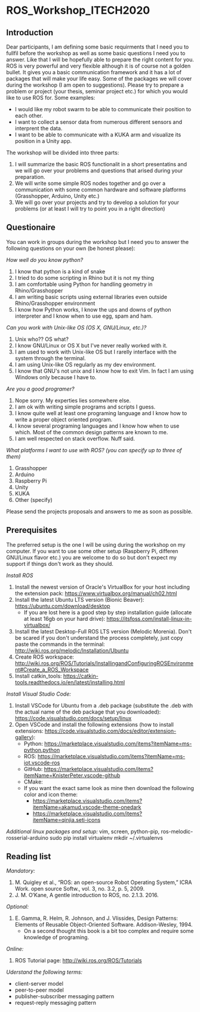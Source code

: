 # ROS_Workshop_ITECH2020
## Introduction
Dear participants,
I am defining some basic requirments that I need you to fullfil before the workshop as well as some basic questions I need you to answer. Like that I will be hopefully able to prepare the right content for you.
ROS is very powerful and very flexible although it is of course not a golden bullet. It gives you a basic communication framework and it has a lot of packages that will make your life easy.
Some of the packages we will cover during the workshop (I am open to suggestions). Please try to prepare a problem or project (your thesis, seminar project etc.) for which you would like to use ROS for. 
Some examples: 
- I would like my robot swarm to be able to communicate their position to each other. 
- I want to collect a sensor data from numerous different sensors and interprent the data.
- I want to be able to communicate with a KUKA arm and visualize its position in a Unity app.

The workshop will be divided into three parts:
1. I will summarize the basic ROS functionalit in a short presentatins and we will go over your problems and questions that arised during your preparation.
2. We will write some simple ROS nodes together and go over a communication with some common hardware and software platforms (Grasshopper, Arduino, Unity etc.)
3. We will go over your projects and try to develop a solution for your problems (or at least I will try to point you in a right direction)

## Questionaire
You can work in groups during the workshop but I need you to answer the following questions on your own (be honest please): 

*How well do you know python?*
1. I know that python is a kind of snake
2. I tried to do some scripting in Rhino but it is not my thing
3. I am comfortable using Python for handling geometry in Rhino/Grasshopper
4. I am writing basic scripts using external libraries even outside Rhino/Grasshopper environment
5. I know how Python works, I know the ups and downs of python interpreter and I know when to use egg, spam and ham.

*Can you work with Unix-like OS (OS X, GNU/Linux, etc.)?* 
1. Unix who?? OS what?
2. I know GNU/Linux or OS X but I've never really worked with it.
3. I am used to work with Unix-like OS but I rarelly interface with the system through the terminal.
4. I am using Unix-like OS regularly as my dev environment. 
5. I know that GNU's not unix and I know how to exit Vim. In fact I am using Windows only because I have to.

*Are you a good programer?*
1. Nope sorry. My experties lies somewhere else.
2. I am ok with writing simple programs and scripts I guess. 
3. I know quite well at least one programing language and I know how to write a proper object oriented program.
4. I know several programing languages and I know how when to use which. Most of the common design patterns are known to me.
5. I am well respected on stack overflow. Nuff said.

*What platforms I want to use with ROS? (you can specify up to three of them)* 
1. Grasshopper
2. Arduino
3. Raspberry Pi
4. Unity
5. KUKA
6. Other (specify)

Please send the projects proposals and answers to me as soon as possible.

## Prerequisites
The preferred setup is the one I will be using during the workshop on my computer. If you want to use some other setup (Raspberry Pi, differen GNU/Linux flavor etc.) you are welcome to do so but don't expect my support if things don't work as they should.

*Install ROS*
1. Install the newest version of Oracle's VirtualBox for your host including the extension pack: https://www.virtualbox.org/manual/ch02.html
2. Install the latest Ubuntu LTS version (Bionic Beaver): https://ubuntu.com/download/desktop
   - If you are lost here is a good step by step installation guide (allocate at least 16gb on your hard drive): https://itsfoss.com/install-linux-in-virtualbox/
3. Install the latest Desktop-Full ROS LTS version (Melodic Morenia). Don't be scared if you don't understand the process completely, just copy paste the commands in the terminal: http://wiki.ros.org/melodic/Installation/Ubuntu
4. Create ROS workspace: http://wiki.ros.org/ROS/Tutorials/InstallingandConfiguringROSEnvironment#Create_a_ROS_Workspace
5. Install catkin_tools: https://catkin-tools.readthedocs.io/en/latest/installing.html

*Install Visual Studio Code:*
1. Install VSCode for Ubuntu from a .deb package (substitute the <file>.deb with the actual name of the deb package that you downloaded): https://code.visualstudio.com/docs/setup/linux
2. Open VSCode and install the following extensions (how to install extensions: https://code.visualstudio.com/docs/editor/extension-gallery):
   - Python: https://marketplace.visualstudio.com/items?itemName=ms-python.python
   - ROS: https://marketplace.visualstudio.com/items?itemName=ms-iot.vscode-ros
   - GitHub: https://marketplace.visualstudio.com/items?itemName=KnisterPeter.vscode-github
   - CMake:
   - If you want the exact same look as mine then download the following color and icon theme:
     - https://marketplace.visualstudio.com/items?itemName=akamud.vscode-theme-onedark
     - https://marketplace.visualstudio.com/items?itemName=qinjia.seti-icons

*Additional linux packages and setup:*
vim, screen, python-pip, ros-melodic-rosserial-arduino
sudo pip install virtualenv
mkdir ~/.virtualenvs




## Reading list
*Mandatory:*
1. M. Quigley et al., “ROS: an open-source Robot Operating System,” ICRA Work. open source Softw., vol. 3, no. 3.2, p. 5, 2009.
2. J. M. O’Kane, A gentle introduction to ROS, no. 2.1.3. 2016.	

*Optional:* 
1. E. Gamma, R. Helm, R. Johnson, and J. Vlissides, Design Patterns: Elements of Reusable Object-Oriented Software. Addison-Wesley, 1994.
   - On a second thought this book is a bit too complex and require some knowledge of programing. 

*Online:*
1. ROS Tutorial page: http://wiki.ros.org/ROS/Tutorials

*Uderstand the following terms:*
- client-server model
- peer-to-peer model
- publisher-subscriber messaging pattern
- request-reply messaging pattern

